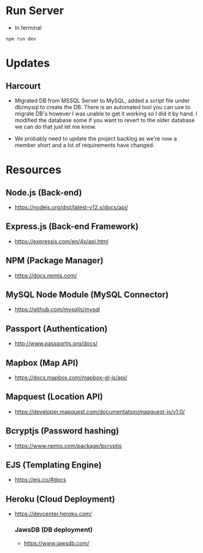 # Run Server

- In terminal

```
npm run dev
```

# Updates

## Harcourt

- Migrated DB from MSSQL Server to MySQL, added a script file under db/mysql to create the DB. There is an automated tool you can use to migrate DB's however I was unable to get it working so I did it by hand. I modified the database some if you want to revert to the older database we can do that just let me know.

- We probably need to update the project backlog as we're now a member short and a lot of requirements have changed.

# Resources

## Node.js (Back-end)

- https://nodejs.org/dist/latest-v12.x/docs/api/

## Express.js (Back-end Framework)

- https://expressjs.com/en/4x/api.html

## NPM (Package Manager)

- https://docs.npmjs.com/

## MySQL Node Module (MySQL Connector)

- https://github.com/mysqljs/mysql

## Passport (Authentication)

- http://www.passportjs.org/docs/

## Mapbox (Map API)

- https://docs.mapbox.com/mapbox-gl-js/api/

## Mapquest (Location API)

- https://developer.mapquest.com/documentation/mapquest-js/v1.0/

## Bcryptjs (Password hashing)

- https://www.npmjs.com/package/bcryptjs

## EJS (Templating Engine)

- https://ejs.co/#docs

## Heroku (Cloud Deployment)

- https://devcenter.heroku.com/
  ### JawsDB (DB deployment)
  - https://www.jawsdb.com/

